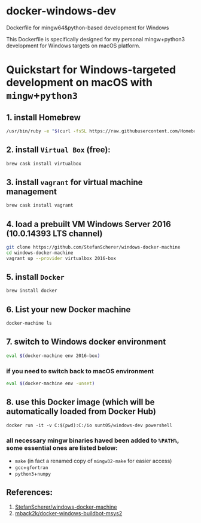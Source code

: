 # docker-windows-dev
Dockerfile for mingw64&python-based development for Windows


This Dockerfile is specifically designed for my personal mingw+python3 development for Windows targets on macOS platform.

# Quickstart for Windows-targeted development on macOS with `mingw`+`python3`

## 1. install Homebrew
``` bash
/usr/bin/ruby -e "$(curl -fsSL https://raw.githubusercontent.com/Homebrew/install/master/install)"
```
## 2. install `Virtual Box` (free):
``` bash
brew cask install virtualbox
```
## 3. install `vagrant` for virtual machine management
``` bash
brew cask install vagrant
```
## 4. load a prebuilt VM Windows Server 2016 (10.0.14393 LTS channel)
``` bash
git clone https://github.com/StefanScherer/windows-docker-machine
cd windows-docker-machine
vagrant up --provider virtualbox 2016-box
```
## 5. install `Docker`
``` bash
brew install docker
```

## 6. List your new Docker machine
``` bash
docker-machine ls
```

## 7. switch to Windows docker environment
``` bash
eval $(docker-machine env 2016-box)
```

### if you need to switch back to macOS environment
``` bash
eval $(docker-machine env -unset)
```

## 8. use this Docker image (which will be automatically loaded from Docker Hub)
```
docker run -it -v C:$(pwd):C:/io sunt05/windows-dev powershell
```

### all necessary mingw binaries haved been added to `%PATH%`, some essential ones are listed below:
  * `make` (in fact a renamed copy of `mingw32-make` for easier access)
  * `gcc`+`gfortran`
  * `python3`+`numpy`


## References:
1. [StefanScherer/windows-docker-machine](https://github.com/StefanScherer/windows-docker-machine)
2. [mback2k/docker-windows-buildbot-msys2](https://github.com/mback2k/docker-windows-buildbot-msys2)
